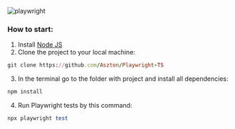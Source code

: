 ![playwright](https://miro.medium.com/v2/resize:fit:646/1*gMiUPuRGC36nxZHe2zthOg.png)
### How to start:
1. Install [Node JS](https://nodejs.org/en/download/)
2. Clone the project to your local machine:
```ruby
git clone https://github.com/Aszton/Playwright-TS
```
3. In the terminal go to the folder with project and install all dependencies:
```ruby
npm install
```
4. Run Playwright tests by this command:
```ruby
npx playwright test
```
